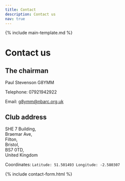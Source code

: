 ```yaml
---
title: Contact
description: Contact us
nav: true
---
```


{% include main-template.md %}

# Contact us

## The chairman

Paul Stevenson G8YMM 

Telephone: 07921942922

Email: [g8ymm@nbarc.org.uk](mailto:g8ymm@nbarc.org.uk)

## Club address

SHE 7 Building,<br>
Braemar Ave,<br>
Filton,<br>
Bristol,<br>
BS7 0TD,<br>
United Kingdom

Coordinates: `Latitude: 51.501493 Longitude: -2.580307`

{% include contact-form.html %}